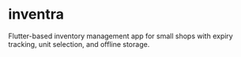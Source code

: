 # inventra
Flutter-based inventory management app for small shops with expiry tracking, unit selection, and offline storage.
